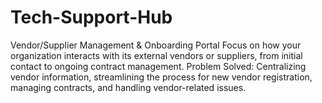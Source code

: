 # Tech-Support-Hub
Vendor/Supplier Management &amp; Onboarding Portal  Focus on how your organization interacts with its external vendors or suppliers, from initial contact to ongoing contract management. Problem Solved: Centralizing vendor information, streamlining the process for new vendor registration, managing contracts, and handling vendor-related issues.
